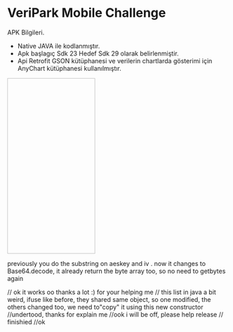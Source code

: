 # VeriPark Mobile Challenge
APK Bilgileri.
  - Native JAVA ile kodlanmıştır.
  - Apk başlagıç Sdk 23 Hedef Sdk 29 olarak belirlenmiştir.
  - Api Retrofit GSON kütüphanesi ve verilerin chartlarda gösterimi için AnyChart kütüphanesi kullanılmıştır.
 
<img data-canonical-src="https://raw.githubusercontent.com/ridvancakirtr/VeriPark/master/image_1.png" width="200" height="400" />



previously you do the substring on aeskey and iv . now it changes to Base64.decode, it already return the byte array too, so no need to getbytes again


// ok it works oo thanks a lot :) for your helping me
        // this list in java a bit weird, ifuse like before, they shared same object, so one modified, the others changed too, we need to"copy" it using this new constructor
        //undertood, thanks for explain me
        //ook i will be off, please help release // finishied
        //ok